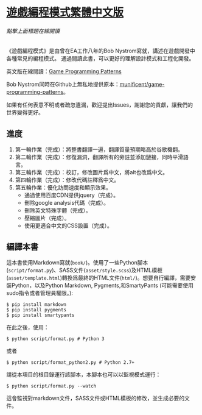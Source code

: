 # [遊戲編程模式繁體中文版](http://tkchu.github.io/Game-Programming-Patterns-CN/)
###### 點擊上面標題在線閱讀

《遊戲編程模式》是由曾在EA工作八年的Bob Nystrom寫就，講述在遊戲開發中各種常見的編程模式。
通過閱讀此書，可以更好的理解設計模式和工程化開發。

英文版在線閱讀：[Game Programming Patterns](http://gameprogrammingpatterns.com/)

Bob Nystrom同時在Github上無私地提供原本：[munificent/game-programming-patterns](https://github.com/munificent/game-programming-patterns)。

如果有任何表意不明或者疏忽遺漏，歡迎提出Issues，謝謝您的貢獻，讓我們的世界變得更好。

## 進度

1. 第一輪作業（完成）：將整書翻譯一遍，翻譯質量預期略高於谷歌機翻。
2. 第二輪作業（完成）：修復漏洞，翻譯所有的旁註並添加鏈接，同時平滑語言。
3. 第三輪作業（完成）：校訂，修改圖片爲中文，將alt也改爲中文。
4. 第四輪作業（完成）：修改代碼註釋爲中文。
5. 第五輪作業：優化訪問速度和顯示效果。
    - 通過使用百度CDN提供jquery（完成）。
    - 刪除google analysis代碼（完成）。
    - 刪除英文特殊字體（完成）。
    - 壓縮圖片（完成）。
    - 使用更適合中文的CSS設置（完成）。

## 編譯本書

這本書使用Markdown寫就(`book/`)。使用了一些Python腳本(`script/format.py`)、SASS文件(`asset/style.scss`)及HTML模板(`asset/template.html`)轉換爲最終的HTML文件(`html/`)。想要自行編譯，需要安裝Python，以及Python Markdown, Pygments,和SmartyPants (可能需要使用sudo指令或者管理員權限。):

	$ pip install markdown
	$ pip install pygments
	$ pip install smartypants


在此之後，使用：

	$ python script/format.py # Python 3

或者

	$ python script/format_python2.py # Python 2.7+

請從本項目的根目錄運行該腳本，本腳本也可以以監視模式運行：

	$ python script/format.py --watch

這會監視對markdown文件，SASS文件或HTML模板的修改，並生成必要的文件。

